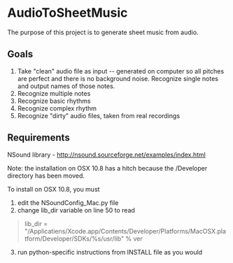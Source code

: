 AudioToSheetMusic
=================

The purpose of this project is to generate sheet music from audio.

Goals
-----

1. Take "clean" audio file as input -- generated on computer so all pitches are perfect and there is no background noise. Recognize single notes and output names of those notes.
2. Recognize multiple notes
3. Recognize basic rhythms
4. Recognize complex rhythm
5. Recognize "dirty" audio files, taken from real recordings 


Requirements
------------

NSound library - http://nsound.sourceforge.net/examples/index.html

Note: the installation on OSX 10.8 has a hitch because the /Developer directory has been moved.

To install on OSX 10.8, you must 
1. edit the NSoundConfig\_Mac.py file
2. change lib\_dir variable on line 50 to read
> lib\_dir = "/Applicatiens/Xcode.app/Contents/Developer/Platforms/MacOSX.platform/Developer/SDKs/%s/usr/lib" % ver
3. run python-specific instructions from INSTALL file as you would
